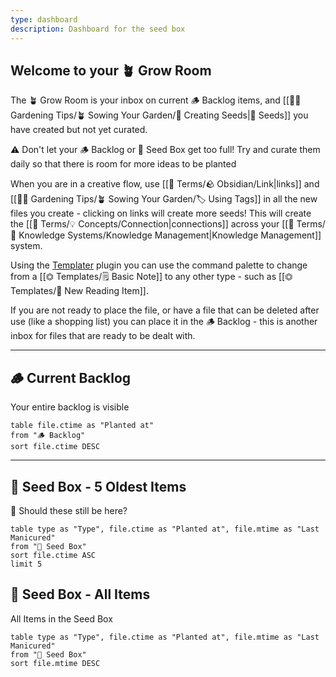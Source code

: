 ```yaml
---
type: dashboard
description: Dashboard for the seed box
---
```


## Welcome to your 🪴 Grow Room

The 🪴 Grow Room is your inbox on current 🪵 Backlog items, and [[👩‍🌾 Gardening Tips/🪴 Sowing Your Garden/🌱 Creating Seeds|🌱 Seeds]] you have created but not yet curated.

⚠️ Don't let your 🪵 Backlog or 🌱 Seed Box get too full!  Try and curate them daily so that there is room for more ideas to be planted

When you are in a creative flow, use [[📇 Terms/🪨 Obsidian/Link|links]] and [[👩‍🌾 Gardening Tips/🪴 Sowing Your Garden/🏷 Using Tags]] in all the new files you create - clicking on links will create more seeds! This will create the [[📇 Terms/💡 Concepts/Connection|connections]] across your [[📇 Terms/🧠 Knowledge Systems/Knowledge Management|Knowledge Management]] system.

Using the [Templater](https://github.com/SilentVoid13/Templater) plugin you can use the command palette to change from a [[⏣ Templates/🗒 Basic Note]] to any other type - such as [[⏣ Templates/📙 New Reading Item]].

If you are not ready to place the file, or have a file that can be deleted after use (like a shopping list) you can place it in the 🪵 Backlog - this is another inbox for files that are ready to be dealt with.

---

## 🪵 Current Backlog
Your entire backlog is visible
```dataview
table file.ctime as "Planted at" 
from "🪵 Backlog"
sort file.ctime DESC
```
---

## 🌱 Seed Box - 5 Oldest Items
🤨 Should these still be here?
```dataview
table type as "Type", file.ctime as "Planted at", file.mtime as "Last Manicured"
from "🌱 Seed Box"
sort file.ctime ASC
limit 5
```

## 🌱 Seed Box - All Items
All Items in the Seed Box
```dataview
table type as "Type", file.ctime as "Planted at", file.mtime as "Last Manicured"
from "🌱 Seed Box"
sort file.mtime DESC
```